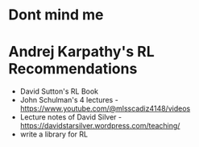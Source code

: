 # Dont mind me

# Andrej Karpathy's RL Recommendations
- David Sutton's RL Book
- John Schulman's 4 lectures - https://www.youtube.com/@mlsscadiz4148/videos
- Lecture notes of David Silver  - https://davidstarsilver.wordpress.com/teaching/
- write a library for RL